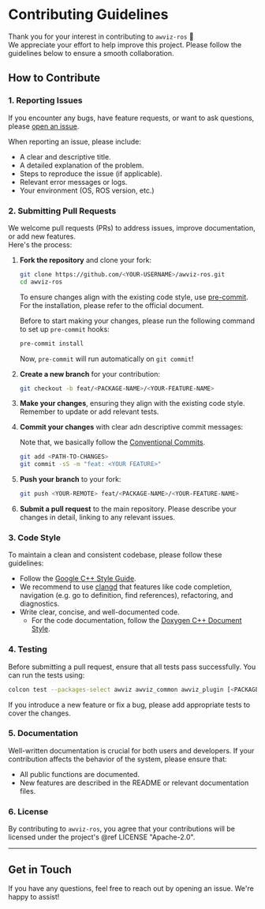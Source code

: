 # Contributing Guidelines

Thank you for your interest in contributing to `awviz-ros` 🚀  
We appreciate your effort to help improve this project. Please follow the guidelines below to ensure a smooth collaboration.

## How to Contribute

### 1. Reporting Issues

If you encounter any bugs, have feature requests, or want to ask questions, please [open an issue](https://github.com/ktro2828/awviz-ros/issues).

When reporting an issue, please include:

- A clear and descriptive title.
- A detailed explanation of the problem.
- Steps to reproduce the issue (if applicable).
- Relevant error messages or logs.
- Your environment (OS, ROS version, etc.)

### 2. Submitting Pull Requests

We welcome pull requests (PRs) to address issues, improve documentation, or add new features.  
Here's the process:

1. **Fork the repository** and clone your fork:

   ```bash
   git clone https://github.com/<YOUR-USERNAME>/awviz-ros.git
   cd awviz-ros
   ```

   To ensure changes align with the existing code style, use [pre-commit](https://pre-commit.com/).  
   For the installation, please refer to the official document.

   Before to start making your changes, please run the following command to set up `pre-commit` hooks:

   ```bash
   pre-commit install
   ```

   Now, `pre-commit` will run automatically on `git commit`!

2. **Create a new branch** for your contribution:

   ```bash
   git checkout -b feat/<PACKAGE-NAME>/<YOUR-FEATURE-NAME>
   ```

3. **Make your changes**, ensuring they align with the existing code style. Remember to update or add relevant tests.

4. **Commit your changes** with clear adn descriptive commit messages:

   Note that, we basically follow the [Conventional Commits](https://www.conventionalcommits.org/).

   ```bash
   git add <PATH-TO-CHANGES>
   git commit -sS -m "feat: <YOUR FEATURE>"
   ```

5. **Push your branch** to your fork:

   ```bash
   git push <YOUR-REMOTE> feat/<PACKAGE-NAME>/<YOUR-FEATURE-NAME>
   ```

6. **Submit a pull request** to the main repository. Please describe your changes in detail, linking to any relevant issues.

### 3. Code Style

To maintain a clean and consistent codebase, please follow these guidelines:

- Follow the [Google C++ Style Guide](https://google.github.io/styleguide/cppguide.html).
- We recommend to use [clangd](https://clangd.llvm.org/) that features like code completion, navigation (e.g. go to definition, find references), refactoring, and diagnostics.
- Write clear, concise, and well-documented code.
  - For the code documentation, follow the [Doxygen C++ Document Style](https://www.doxygen.nl/manual/index.html).

### 4. Testing

Before submitting a pull request, ensure that all tests pass successfully. You can run the tests using:

```bash
colcon test --packages-select awviz awviz_common awviz_plugin [<PACKAGES>..]
```

If you introduce a new feature or fix a bug, please add appropriate tests to cover the changes.

### 5. Documentation

Well-written documentation is crucial for both users and developers. If your contribution affects the behavior of the system, please ensure that:

- All public functions are documented.
- New features are described in the README or relevant documentation files.

### 6. License

By contributing to `awviz-ros`, you agree that your contributions will be licensed under the project's @ref LICENSE "Apache-2.0".

---

## Get in Touch

If you have any questions, feel free to reach out by opening an issue. We're happy to assist!
